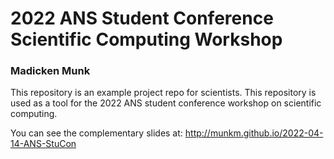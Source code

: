 # 2022 ANS Student Conference Scientific Computing Workshop

### Madicken Munk

This repository is an example project repo for scientists. This repository is
used as a tool for the 2022 ANS student conference workshop on scientific
computing. 

You can see the complementary slides at: http://munkm.github.io/2022-04-14-ANS-StuCon


